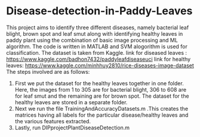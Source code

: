 # Disease-detection-in-Paddy-Leaves
This project aims to identify three different diseases, namely bacterial leaf blight, brown spot and leaf smut along with identifying healthy leaves in paddy plant using the combination of basic image processing and ML algorithm.
The code is written in MATLAB and SVM alogorithm is used for classification.
The dataset is taken from Kaggle. 
link for diseased leaves : https://www.kaggle.com/badhon7432/paddyleafdiseaseuci
link for healthy leaves: https://www.kaggle.com/minhhuy2810/rice-diseases-image-dataset
The steps involved are as follows:
1. First we put the dataset for the healthy leaves together in one folder. Here, the images from 1 to 305 are for bacterial blight, 306 to 608 are for leaf smut and the remaining are for brown spot. The dataset for the healthy leaves are stored in a separate folder.
2. Next we run the file TrainingAndAccuracyDatasets.m .This creates the matrices having all labels for the particular disease/healthy leaves and the various features extracted.
3. Lastly, run DIPprojectPlantDiseaseDetection.m
